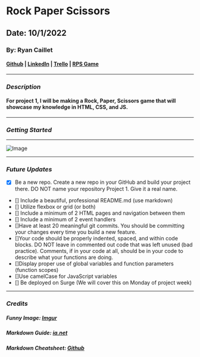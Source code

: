 # Rock Paper Scissors

## Date: 10/1/2022

### By: Ryan Caillet

#### [Github](https://github.com/rycaillet) | [LinkedIn](https://www.linkedin.com/in/ryan-caillet-b12a99239/) | [Trello](https://trello.com/b/tD8HSlHd/ryan-caillet-rock-paper-scissors) | [RPS Game](RyancailletRPS.surge.sh)
***

### ***Description***
#### For project 1, I will be making a Rock, Paper, Scissors game that will showcase my knowledge in HTML, CSS, and JS.

***

### ***Getting Started***
***
![Image](https://i.imgur.com/eau3j1h.jpeg)
***

### ***Future Updates***
- [x] Be a new repo. Create a new repo in your GitHub and build your project there. DO NOT name your repository Project 1. Give it a real name.
- [] Include a beautiful, professional README.md (use markdown)
- [] Utilize flexbox or grid (or both)
- [] Include a minimum of 2 HTML pages and navigation between them
- [] Include a minimum of 2 event handlers
- []Have at least 20 meaningful git commits. You should be committing your changes every time you build a new feature.
- []Your code should be properly indented, spaced, and within code blocks. DO NOT leave in commented out code that was left unused (bad practice). Comments, if in your code at all, should be in your code to describe what your functions are doing.
- []Display proper use of global variables and function parameters (function scopes)
- []Use camelCase for JavaScript variables
- [] Be deployed on Surge (We will cover this on Monday of project week)
***

### ***Credits***

##### Funny Image: [Imgur](https://imgur.com/)

##### Markdown Guide: [ia.net]((https://ia.net/writer/support/general/markdown-guide))

##### Markdown Cheatsheet: [Github](https://www.markdownguide.org/cheat-sheet/)